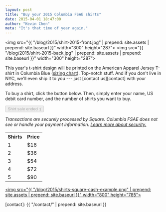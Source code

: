 ```yaml
---
layout: post
title: "Buy your 2015 Columbia FSAE shirts"
date: 2015-04-01 18:47:00
author: "Kevin Chen"
meta: "It's that time of year again."
---
```


<img src="{{ "/blog/2015/shirt-2015-front.jpg" | prepend: site.assets | prepend: site.baseurl }}" width="300" height="287">
<img src="{{ "/blog/2015/shirt-2015-back.jpg" | prepend: site.assets | prepend: site.baseurl }}" width="300" height="287">

This year's t-shirt design will be printed on the American Apparel Jersey T-shirt in Columbia Blue ([sizing chart][sizing]). Top-notch stuff. And if you don't live in NYC, we'll even ship it to you --- just [contact us][contact] with your address.

To buy a shirt, click the button below. Then, simply enter your name, US debit card number, and the number of shirts you want to buy.

<p class="center"><button name="button" disabled>Shirt sale ended :(</button></p>

<p class="meta center"><em>Transactions are securely processed by Square. Columbia FSAE does not see or handle your payment information. <a href="https://cash.me/security">Learn more about security.</a></em></p>

<table>
  <tbody>
    <tr>
      <th>Shirts</th>
      <th>Price</th>
    </tr>
    <tr>
      <td>1</td>
      <td>$18</td>
    </tr>
    <tr>
      <td>2</td>
      <td>$36</td>
    </tr>
    <tr>
      <td>3</td>
      <td>$54</td>
    </tr>
    <tr>
      <td>4</td>
      <td>$72</td>
    </tr>
    <tr>
      <td>5</td>
      <td>$90</td>
    </tr>
  </tbody>
</table>

<a href="https://cash.me/kevinchen" target="_blank"><img src="{{ "/blog/2015/shirts-square-cash-example.png" | prepend: site.assets | prepend: site.baseurl }}" width="800" height="785"></a>

[sizing]: http://www.customink.com/items/sizing/15000_lineup/standard.htm
[contact]: {{ "/contact/" | prepend: site.baseurl }}